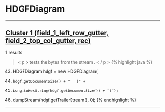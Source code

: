 # HDGFDiagram

***

## [Cluster 1 (field_1_left_row_gutter, field_2_top_col_gutter, rec)](./1)
1 results
> < p > tests the bytes from the stream . < / p > 
{% highlight java %}
43. HDGFDiagram hdgf = new HDGFDiagram(
49.     hdgf.getDocumentSize() + "   (" +
50.     Long.toHexString(hdgf.getDocumentSize()) + ")");
53. dumpStream(hdgf.getTrailerStream(), 0);
{% endhighlight %}

***

